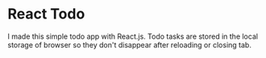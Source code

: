 # React Todo

I made this simple todo app with React.js. Todo tasks are stored in the local storage of browser so they don't disappear after reloading or closing tab.
